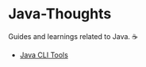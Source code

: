 # Java-Thoughts
Guides and learnings related to Java. ☕️ 

- [Java CLI Tools](https://github.com/JimLynchCodes/Java-Thoughts/blob/main/CLI-Tools.md)

